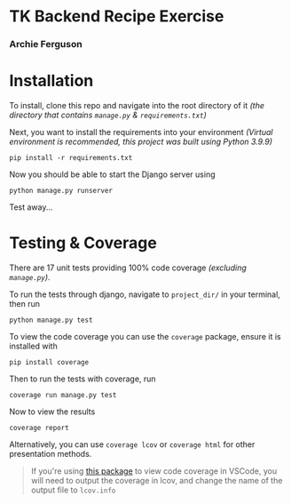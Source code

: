 # TK Backend Recipe Exercise

### Archie Ferguson

# Installation

To install, clone this repo and navigate into the root directory of it _(the directory that contains `manage.py` & `requirements.txt`)_

Next, you want to install the requirements into your environment _(Virtual environment is recommended, this project was built using Python 3.9.9)_

```
pip install -r requirements.txt
```

Now you should be able to start the Django server using

```
python manage.py runserver
```

Test away...

# Testing & Coverage

There are 17 unit tests providing 100% code coverage _(excluding `manage.py`)_.

To run the tests through django, navigate to `project_dir/` in your terminal, then run

```
python manage.py test
```

To view the code coverage you can use the `coverage` package, ensure it is installed with

```
pip install coverage
```

Then to run the tests with coverage, run

```
coverage run manage.py test
```

Now to view the results

```
coverage report
```

Alternatively, you can use `coverage lcov` or `coverage html` for other presentation methods.

> If you're using [this package](https://marketplace.visualstudio.com/items?itemName=ryanluker.vscode-coverage-gutters) to view code coverage in VSCode, you will need to output the coverage in lcov, and change the name of the output file to `lcov.info`
